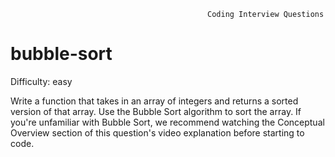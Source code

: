                                                 Coding Interview Questions
# bubble-sort

Difficulty: easy

  Write a function that takes in an array of integers and returns a sorted
  version of that array. Use the Bubble Sort algorithm to sort the array.
  If you're unfamiliar with Bubble Sort, we recommend watching the Conceptual
  Overview section of this question's video explanation before starting to code.
